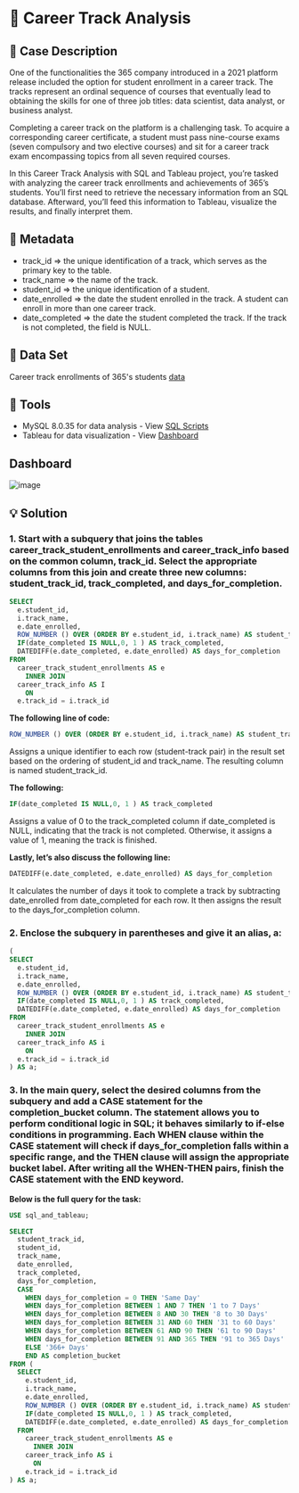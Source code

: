 # 💼 Career Track Analysis

## 📝 Case Description
One of the functionalities the 365 company introduced in a 2021 platform release included the option for student enrollment in a career track. The tracks represent an ordinal sequence of courses that eventually lead to obtaining the skills for one of three job titles: data scientist, data analyst, or business analyst.

Completing a career track on the platform is a challenging task. To acquire a corresponding career certificate, a student must pass nine-course exams (seven compulsory and two elective courses) and sit for a career track exam encompassing topics from all seven required courses.

In this Career Track Analysis with SQL and Tableau project, you’re tasked with analyzing the career track enrollments and achievements of 365’s students. You’ll first need to retrieve the necessary information from an SQL database. Afterward, you’ll feed this information to Tableau, visualize the results, and finally interpret them.

## 💾 Metadata
* track_id =>  the unique identification of a track, which serves as the primary key to the table.
* track_name => the name of the track.
* student_id => the unique identification of a student.
* date_enrolled => the date the student enrolled in the track. A student can enroll in more than one career track.
* date_completed =>  the date the student completed the track. If the track is not completed, the field is NULL.

## 📁 Data Set
Career track enrollments of 365's students [data](https://github.com/farens27/SQL-Stuff/blob/main/MySQL/Career%20Track%20Analysis%20with%20SQL%20and%20Tableau/Career%20Track%20Data.sql)

## 🔧 Tools
* MySQL 8.0.35 for data analysis - View [SQL Scripts](https://github.com/farens27/SQL-Stuff/blob/main/MySQL/Career%20Track%20Analysis%20with%20SQL%20and%20Tableau/Solution.sql)
* Tableau for data visualization - View [Dashboard](https://public.tableau.com/app/profile/farensa.fernanda/viz/CareerTrackAnalysis_17003774438490/CareerTrackAnalysis)

## Dashboard
![image](https://github.com/farens27/SQL-Stuff/assets/60220519/941f95ce-4f88-44f7-b32d-76566e84de44)

## 💡 Solution

### 1. Start with a subquery that joins the tables career_track_student_enrollments and career_track_info based on the common column, track_id. Select the appropriate columns from this join and create three new columns: student_track_id, track_completed, and days_for_completion.

````sql
SELECT
  e.student_id,
  i.track_name,
  e.date_enrolled,
  ROW_NUMBER () OVER (ORDER BY e.student_id, i.track_name) AS student_track_id,
  IF(date_completed IS NULL,0, 1 ) AS track_completed,
  DATEDIFF(e.date_completed, e.date_enrolled) AS days_for_completion 
FROM
  career_track_student_enrollments AS e
    INNER JOIN
  career_track_info AS I
    ON
  e.track_id = i.track_id
````

**The following line of code:**

````sql
ROW_NUMBER () OVER (ORDER BY e.student_id, i.track_name) AS student_track_id
````

Assigns a unique identifier to each row (student-track pair) in the result set based on the ordering of student_id and track_name. The resulting column is named student_track_id.

**The following:**

````sql
IF(date_completed IS NULL,0, 1 ) AS track_completed
````

Assigns a value of 0 to the track_completed column if date_completed is NULL, indicating that the track is not completed. Otherwise, it assigns a value of 1, meaning the track is finished.

**Lastly, let’s also discuss the following line:**

````sql
DATEDIFF(e.date_completed, e.date_enrolled) AS days_for_completion
````

It calculates the number of days it took to complete a track by subtracting date_enrolled from date_completed for each row. It then assigns the result to the days_for_completion column.

### 2. Enclose the subquery in parentheses and give it an alias, a:

````sql
(
SELECT 
  e.student_id,
  i.track_name,
  e.date_enrolled,
  ROW_NUMBER () OVER (ORDER BY e.student_id, i.track_name) AS student_track_id, 
  IF(date_completed IS NULL,0, 1 ) AS track_completed, 
  DATEDIFF(e.date_completed, e.date_enrolled) AS days_for_completion
FROM
  career_track_student_enrollments AS e
    INNER JOIN
  career_track_info AS i 
    ON
  e.track_id = i.track_id 
) AS a;
````

### 3. In the main query, select the desired columns from the subquery and add a CASE statement for the completion_bucket column. The statement allows you to perform conditional logic in SQL; it behaves similarly to if-else conditions in programming. Each WHEN clause within the CASE statement will check if days_for_completion falls within a specific range, and the THEN clause will assign the appropriate bucket label. After writing all the WHEN-THEN pairs, finish the CASE statement with the END keyword.

**Below is the full query for the task:**

````sql
USE sql_and_tableau;

SELECT
  student_track_id,
  student_id,
  track_name,
  date_enrolled,
  track_completed,
  days_for_completion,
  CASE
    WHEN days_for_completion = 0 THEN 'Same Day'
    WHEN days_for_completion BETWEEN 1 AND 7 THEN '1 to 7 Days'
    WHEN days_for_completion BETWEEN 8 AND 30 THEN '8 to 30 Days'
    WHEN days_for_completion BETWEEN 31 AND 60 THEN '31 to 60 Days'
    WHEN days_for_completion BETWEEN 61 AND 90 THEN '61 to 90 Days'
    WHEN days_for_completion BETWEEN 91 AND 365 THEN '91 to 365 Days'
    ELSE '366+ Days'
    END AS completion_bucket
FROM (
  SELECT 
    e.student_id,
    i.track_name,
    e.date_enrolled,
    ROW_NUMBER () OVER (ORDER BY e.student_id, i.track_name) AS student_track_id,
    IF(date_completed IS NULL,0, 1 ) AS track_completed,
    DATEDIFF(e.date_completed, e.date_enrolled) AS days_for_completion
  FROM
    career_track_student_enrollments AS e
      INNER JOIN
    career_track_info AS i 
      ON
    e.track_id = i.track_id
) AS a;
````
